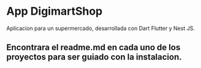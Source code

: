 # App DigimartShop
Aplicacion para un supermercado, desarrollada con Dart Flutter y Nest JS.

## Encontrara el readme.md en cada uno de los proyectos para ser guiado con la instalacion.

